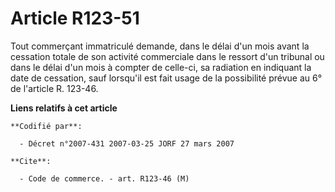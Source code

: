 # Article R123-51

Tout commerçant immatriculé demande, dans le délai d'un mois avant la cessation totale de son activité commerciale dans le
ressort d'un tribunal ou dans le délai d'un mois à compter de celle-ci, sa radiation en indiquant la date de cessation, sauf
lorsqu'il est fait usage de la possibilité prévue au 6° de l'article R. 123-46.

**Liens relatifs à cet article**

	**Codifié par**:

	  - Décret n°2007-431 2007-03-25 JORF 27 mars 2007

	**Cite**:

	  - Code de commerce. - art. R123-46 (M)
